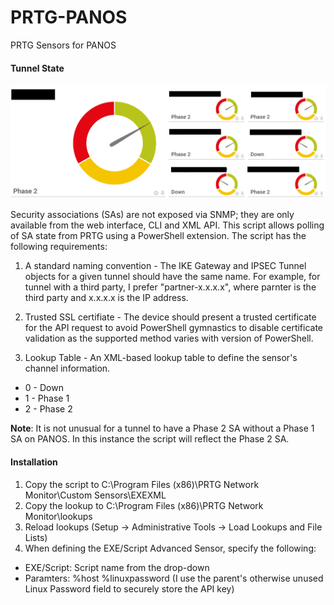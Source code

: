 # PRTG-PANOS
PRTG Sensors  for PANOS

#### Tunnel State
![screenshot](https://github.com/lhaynes/PRTG-PANOS/raw/master/screenshot.png)

Security associations (SAs) are not exposed via SNMP; they are only available from the web interface, CLI and XML API. This script allows polling of SA state from PRTG using a PowerShell extension. The script has the following requirements:

1. A standard naming convention - The IKE Gateway and IPSEC Tunnel objects for a given tunnel should have the same name. For example, for tunnel with a third party, I prefer "partner-x.x.x.x", where parnter is the third party and x.x.x.x is the IP address.

2. Trusted SSL certifiate - The device should present a trusted certificate for the API request to avoid PowerShell gymnastics to disable certificate validation as the supported method varies with version of PowerShell. 

3. Lookup Table - An XML-based lookup table to define the sensor's channel information.
*  0 - Down
*  1 - Phase 1
*  2 - Phase 2

**Note**: It is not unusual for a tunnel to have a Phase 2 SA without a Phase 1 SA on PANOS. In this instance the script will reflect the Phase 2 SA.

#### Installation

1. Copy the script to C:\Program Files (x86)\PRTG Network Monitor\Custom Sensors\EXEXML
2. Copy the lookup to C:\Program Files (x86)\PRTG Network Monitor\lookups
3. Reload lookups (Setup -> Administrative Tools -> Load Lookups and File Lists)
4. When defining the EXE/Script Advanced Sensor, specify the following:
* EXE/Script:  Script name from  the drop-down 
* Paramters: %host %linuxpassword (I use the parent's otherwise unused Linux Password field to securely store the API key)
